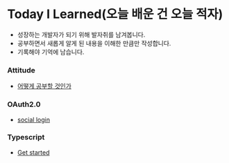 # Today I Learned(오늘 배운 건 오늘 적자)
- 성장하는 개발자가 되기 위해 발자취를 남겨봅니다.
- 공부하면서 새롭게 알게 된 내용을 이해한 만큼만 작성합니다.
- 기록해야 기억에 남습니다.

### Attitude
* [어떻게 공부할 것인가](https://github.com/hannapa1114/TIL/blob/master/Attitude/how%20to%20study.md)

### OAuth2.0
* [social login](https://github.com/hannapa1114/TIL/blob/master/OAuth2.0/socialLogin.md)

### Typescript
* [Get started](https://github.com/hannapa1114/TIL/blob/master/Typescript/Getstarted.md)

